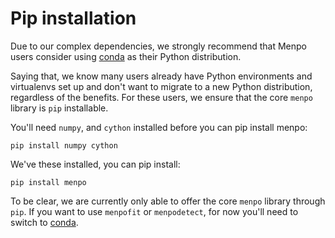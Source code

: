 Pip installation
================

Due to our complex dependencies, we strongly recommend that Menpo users consider using [conda](conda.md) as their Python distribution.

Saying that, we know many users already have Python environments and virtualenvs set up and don't want to migrate to a new Python distribution, regardless of the benefits. For these users, we ensure that the core `menpo` library is `pip` installable.

You'll need `numpy`, and `cython` installed before you can pip install menpo:
```
pip install numpy cython
```
We've these installed, you can pip install:
```
pip install menpo
``` 
To be clear, we are currently only able to offer the core `menpo` library through `pip`. If you want to use `menpofit` or `menpodetect`, for now you'll need to switch to [conda](conda.md).
